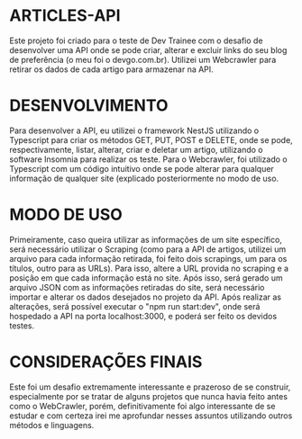 # ARTICLES-API

Este projeto foi criado para o teste de Dev Trainee com o desafio de desenvolver uma API onde se pode criar, alterar e excluir links do seu blog de preferência (o meu foi o devgo.com.br). Utilizei um Webcrawler para retirar os dados de cada artigo para armazenar na API.

# DESENVOLVIMENTO

Para desenvolver a API, eu utilizei o framework NestJS utilizando o Typescript para criar os métodos GET, PUT, POST e DELETE, onde se pode, respectivamente, listar, alterar, criar e deletar um artigo, utilizando o software Insomnia para realizar os teste.
Para o Webcrawler, foi utilizado o Typescript com um código intuitivo onde se pode alterar para qualquer informação de qualquer site (explicado posteriormente no modo de uso.

# MODO DE USO

Primeiramente, caso queira utilizar as informações de um site específico, será necessário utilizar o Scraping (como para a API de artigos, utilizei um arquivo para cada informação retirada, foi feito dois scrapings, um para os títulos, outro para as URLs). Para isso, altere a URL provida no scraping e a posição em que cada informação está no site.
Após isso, será gerado um arquivo JSON com as informações retiradas do site, será necessário importar e alterar os dados desejados no projeto da API. Após realizar as alterações, será possível executar o "npm run start:dev", onde será hospedado a API na porta localhost:3000, e poderá ser feito os devidos testes.

# CONSIDERAÇÕES FINAIS

Este foi um desafio extremamente interessante e prazeroso de se construir, especialmente por se tratar de alguns projetos que nunca havia feito antes como o WebCrawler, porém, definitivamente foi algo interessante de se estudar e com certeza irei me aprofundar nesses assuntos utilizando outros métodos e linguagens.
